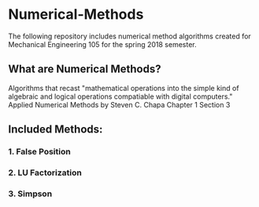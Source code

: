 # Numerical-Methods
The following repository includes numerical method algorithms created for Mechanical Engineering 105 for the spring 2018 semester.

## What are Numerical Methods?
Algorithms that recast "mathematical operations into the simple kind of algebraic and logical operations compatiable with digital computers." Applied Numerical Methods by Steven C. Chapa Chapter 1 Section 3

## Included Methods:

  ### 1. False Position

  ### 2. LU Factorization

  ### 3. Simpson
